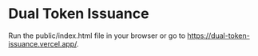 # Dual Token Issuance

Run the public/index.html file in your browser or go to https://dual-token-issuance.vercel.app/.
